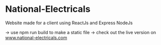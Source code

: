 # National-Electricals
Website made for a client using ReactJs and Express NodeJs

-> use npm run build to make a static file
-> check out the live version on www.national-electricals.com
